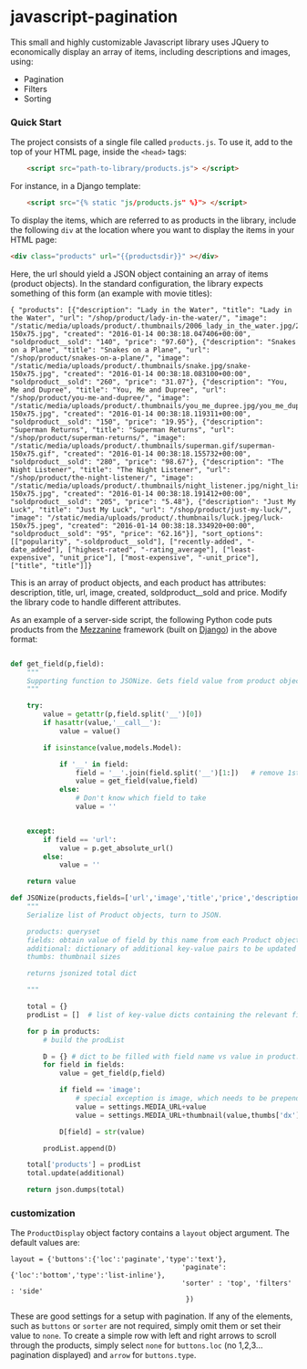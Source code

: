 # javascript-pagination


This small and highly customizable Javascript library uses JQuery to economically display an array of items, including descriptions and images, using:

* Pagination
* Filters
* Sorting

### Quick Start

The project consists of a single file called ```products.js```. To use it, add to the top of your HTML page, inside the ```<head>``` tags:

``` html
    <script src="path-to-library/products.js"> </script>
```

For instance, in a Django template:

``` html
    <script src="{% static "js/products.js" %}"> </script>
```


To display the items, which are referred to as products in the library, include the following ```div``` at the location where you want to display the items in your HTML page:

``` html
<div class="products" url="{{productsdir}}" ></div>
```

Here, the url should yield a JSON object containing an array of items (product objects). In the standard configuration, the library expects something of this form (an example with movie titles):

```
{ "products": [{"description": "Lady in the Water", "title": "Lady in the Water", "url": "/shop/product/lady-in-the-water/", "image": "/static/media/uploads/product/.thumbnails/2006_lady_in_the_water.jpg/2006_lady_in_the_water-150x75.jpg", "created": "2016-01-14 00:38:18.047406+00:00", "soldproduct__sold": "140", "price": "97.60"}, {"description": "Snakes on a Plane", "title": "Snakes on a Plane", "url": "/shop/product/snakes-on-a-plane/", "image": "/static/media/uploads/product/.thumbnails/snake.jpg/snake-150x75.jpg", "created": "2016-01-14 00:38:18.083100+00:00", "soldproduct__sold": "260", "price": "31.07"}, {"description": "You, Me and Dupree", "title": "You, Me and Dupree", "url": "/shop/product/you-me-and-dupree/", "image": "/static/media/uploads/product/.thumbnails/you_me_dupree.jpg/you_me_dupree-150x75.jpg", "created": "2016-01-14 00:38:18.119311+00:00", "soldproduct__sold": "150", "price": "19.95"}, {"description": "Superman Returns", "title": "Superman Returns", "url": "/shop/product/superman-returns/", "image": "/static/media/uploads/product/.thumbnails/superman.gif/superman-150x75.gif", "created": "2016-01-14 00:38:18.155732+00:00", "soldproduct__sold": "280", "price": "98.67"}, {"description": "The Night Listener", "title": "The Night Listener", "url": "/shop/product/the-night-listener/", "image": "/static/media/uploads/product/.thumbnails/night_listener.jpg/night_listener-150x75.jpg", "created": "2016-01-14 00:38:18.191412+00:00", "soldproduct__sold": "205", "price": "5.48"}, {"description": "Just My Luck", "title": "Just My Luck", "url": "/shop/product/just-my-luck/", "image": "/static/media/uploads/product/.thumbnails/luck.jpeg/luck-150x75.jpeg", "created": "2016-01-14 00:38:18.334920+00:00", "soldproduct__sold": "95", "price": "62.16"}], "sort_options": [["popularity", "-soldproduct__sold"], ["recently-added", "-date_added"], ["highest-rated", "-rating_average"], ["least-expensive", "unit_price"], ["most-expensive", "-unit_price"], ["title", "title"]]}
```

This is an array of product objects, and each product has attributes: description, title, url, image, created, soldproduct__sold and price. Modify the library code to handle different attributes.

As an example of a server-side script, the following Python code puts products from the [Mezzanine](http://mezzanine.jupo.org/docs/overview.html) framework (built on [Django](https://www.djangoproject.com/)) in the above format:

```python

def get_field(p,field):
    """
    Supporting function to JSONize. Gets field value from product object p.
    """

    try:
        value = getattr(p,field.split('__')[0])
        if hasattr(value,'__call__'):
            value = value()

        if isinstance(value,models.Model):

            if '__' in field:
                field = '__'.join(field.split('__')[1:])   # remove 1st element of dotted path
                value = get_field(value,field)    
            else:
                # Don't know which field to take
                value = ''


    except:
        if field == 'url':
            value = p.get_absolute_url()
        else:
            value = ''

    return value

def JSONize(products,fields=['url','image','title','price','description','soldproduct__sold', 'created'],additional={},thumbs={'dx':150,'dy':75}):
    """
    Serialize list of Product objects, turn to JSON.

    products: queryset
    fields: obtain value of field by this name from each Product object, if it exists, whether callable or not.
    additional: dictionary of additional key-value pairs to be updated into the result
    thumbs: thumbnail sizes

    returns jsonized total dict

    """

    total = {}
    prodList = []  # list of key-value dicts containing the relevant field values for each Product object. Becomes Javascript array of objects on unpacking.

    for p in products:
        # build the prodList 

        D = {} # dict to be filled with field name vs value in product. 
        for field in fields:
            value = get_field(p,field)

            if field == 'image':
                # special exception is image, which needs to be prepended and thumbnailed.
                value = settings.MEDIA_URL+value
                value = settings.MEDIA_URL+thumbnail(value,thumbs['dx'],thumbs['dy'])

            D[field] = str(value)

        prodList.append(D)

    total['products'] = prodList
    total.update(additional)

    return json.dumps(total)


```

### customization

The ```ProductDisplay``` object factory contains a ```layout``` object argument. The default values are: 

```
layout = {'buttons':{'loc':'paginate','type':'text'}, 
                                          'paginate':{'loc':'bottom','type':'list-inline'},
                                          'sorter' : 'top', 'filters' : 'side'
                                           })
```

These are good settings for a setup with pagination. If any of the elements, such as ```buttons``` or ```sorter``` are not required, simply omit them or set their value to ```none```. To create a simple row with left and right arrows to scroll through the products, simply select ```none``` for ```buttons.loc``` (no 1,2,3... pagination displayed) and ```arrow``` for ```buttons.type```.

